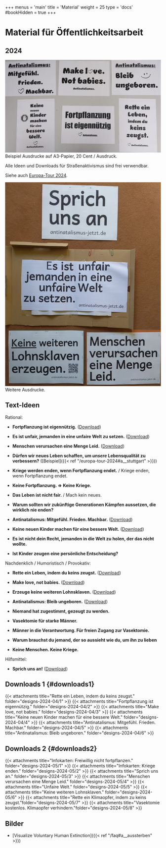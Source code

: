 +++
menus = 'main'
title = 'Material'
weight = 25
type = 'docs'
#bookHidden = true
+++

# Material für Öffentlichkeitsarbeit

## 2024

![](images/IMG_20240430_123049-Antinat-Ausdrucke-crop.jpg)
Beispiel Ausdrucke auf A3-Papier, 20 Cent / Ausdruck.

Alle Ideen und Downloads für Straßenaktivismus sind frei verwendbar.

Siehe auch [Europa-Tour 2024](../europa-tour-2024).


![](images/Antinat-Designs-2024-05-Overview.jpg)
Weitere Ausdrucke.


## Text-Ideen

Rational:

* **Fortpflanzung ist eigennützig.** ([Download](#downloads1))

* **Es ist unfair, jemanden in eine unfaire Welt zu setzen.** ([Download](#downloads2))

* **Menschen verursachen eine Menge Leid.** ([Download](#downloads2))

* **Dürfen wir neues Leben schaffen, um _unsere_ Lebensqualität zu verbessern?** ([Beispiel]({{< ref "/europa-tour-2024#a__stuttgart" >}}))

* **Kriege werden enden, wenn Fortpflanzung endet.** / Kriege enden, wenn Fortpflanzung endet.

* **Keine Fortpflanzung. => Keine Kriege.**

* **Das Leben ist nicht fair.** / Mach kein neues.

* **Warum sollten wir zukünftige Generationen Kämpfen aussetzen, die wirklich nie enden?**

* **Antinatalismus: Mitgefühl. Frieden. Machbar.** ([Download](#downloads1))

* **Keine neuen Kinder machen für eine bessere Welt.** ([Download](#downloads1))

* **Es ist nicht dein Recht, jemanden in die Welt zu holen, der das nicht wollte.**

* **Ist Kinder zeugen eine persönliche Entscheidung?**


Nachdenklich / Humoristisch / Provokativ:

* **Rette ein Leben, indem du keins zeugst.** ([Download](#downloads1))

* **Make love, not babies.** ([Download](#downloads1))

* **Erzeuge keine weiteren Lohnsklaven.** ([Download](#downloads2))

* **Antinatalismus: Bleib ungeboren.** ([Download](#downloads1))

* **Niemand hat zugestimmt, gezeugt zu werden.**

* **Vasektomie für starke Männer.**

* **Männer in die Verantwortung. Für freien Zugang zur Vasektomie.**

* **Warum brauchst du jemand, der so aussieht wie du, um ihn zu lieben**

* **Keine Menschen. Keine Kriege.**


Hilfsmittel:

* **Sprich uns an!** ([Download](#downloads2))


## Downloads 1 {#downloads1}

{{< attachments title="Rette ein Leben, indem du keins zeugst."             folder="designs-2024-04/1" >}}
{{< attachments title="Fortpflanzung ist eigennützig."                      folder="designs-2024-04/2" >}}
{{< attachments title="Make love, not babies."                              folder="designs-2024-04/3" >}}
{{< attachments title="Keine neuen Kinder machen für eine bessere Welt."    folder="designs-2024-04/4" >}}
{{< attachments title="Antinatalismus: Mitgefühl. Frieden. Machbar."        folder="designs-2024-04/5" >}}
{{< attachments title="Antinatalismus: Bleib ungeboren."                    folder="designs-2024-04/6" >}}


## Downloads 2 {#downloads2}

{{< attachments title="Infokarten: Freiwillig nicht fortpflanzen."  folder="designs-2024-05/1" >}}
{{< attachments title="Infokarten: Kriege enden."                   folder="designs-2024-05/2" >}}
{{< attachments title="Sprich uns an."                              folder="designs-2024-05/3" >}}
{{< attachments title="Menschen verursachen eine Menge Leid."       folder="designs-2024-05/4" >}}
{{< attachments title="Unfaire Welt."                               folder="designs-2024-05/5" >}}
{{< attachments title="Keine weiteren Lohnsklaven."                 folder="designs-2024-05/6" >}}
{{< attachments title="Rette ein Klimaopfer, indem zu keins zeugst."folder="designs-2024-05/7" >}}
{{< attachments title="Vasektomie kostenlos. Klimaopfer verhindern."folder="designs-2024-05/8" >}}


## Bilder

* [Visualize Voluntary Human Extinction]({{< ref "/faq#a__aussterben" >}})
